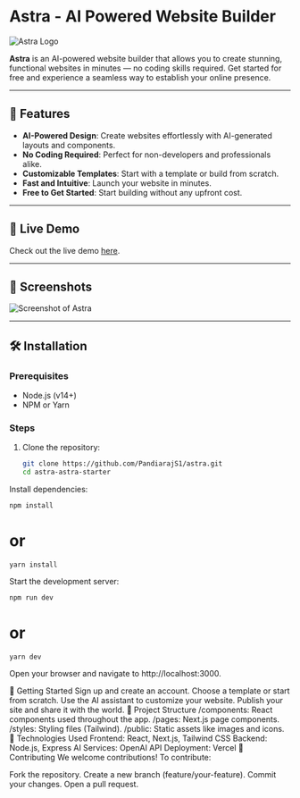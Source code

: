 # Astra - AI Powered Website Builder

![Astra Logo](/assets/og-image.png)

**Astra** is an AI-powered website builder that allows you to create stunning, functional websites in minutes — no coding skills required. Get started for free and experience a seamless way to establish your online presence.

---

## 🚀 Features

- **AI-Powered Design**: Create websites effortlessly with AI-generated layouts and components.
- **No Coding Required**: Perfect for non-developers and professionals alike.
- **Customizable Templates**: Start with a template or build from scratch.
- **Fast and Intuitive**: Launch your website in minutes.
- **Free to Get Started**: Start building without any upfront cost.

---

## 🔗 Live Demo

Check out the live demo [here](https://astra-landingpage.vercel.app).

---

## 📸 Screenshots

![Screenshot of Astra](https://astra-landingpage.vercel.app/assets/og-image.png)

---

## 🛠️ Installation

### Prerequisites

- Node.js (v14+)
- NPM or Yarn

### Steps

1. Clone the repository:

   ```bash
   git clone https://github.com/PandiarajS1/astra.git
   cd astra-astra-starter
Install dependencies:

    npm install
# or
    yarn install
Start the development server:

    npm run dev
# or
    yarn dev
Open your browser and navigate to http://localhost:3000.

🌟 Getting Started
Sign up and create an account.
Choose a template or start from scratch.
Use the AI assistant to customize your website.
Publish your site and share it with the world.
📂 Project Structure
/components: React components used throughout the app.
/pages: Next.js page components.
/styles: Styling files (Tailwind).
/public: Static assets like images and icons.
🧩 Technologies Used
Frontend: React, Next.js, Tailwind CSS
Backend: Node.js, Express
AI Services: OpenAI API
Deployment: Vercel
🤝 Contributing
We welcome contributions! To contribute:

Fork the repository.
Create a new branch (feature/your-feature).
Commit your changes.
Open a pull request.

